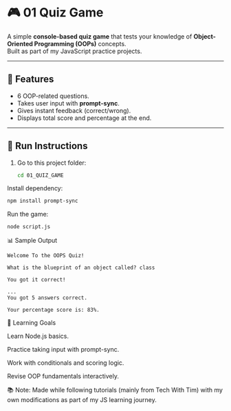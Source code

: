 # 🎮 01 Quiz Game

A simple **console-based quiz game** that tests your knowledge of **Object-Oriented Programming (OOPs)** concepts.  
Built as part of my JavaScript practice projects.

---

## 📝 Features

- 6 OOP-related questions.
- Takes user input with **prompt-sync**.
- Gives instant feedback (correct/wrong).
- Displays total score and percentage at the end.

---

## 🚀 Run Instructions
1. Go to this project folder:
   ```bash
   cd 01_QUIZ_GAME
Install dependency:

   ```bash
   npm install prompt-sync
   ```
   Run the game:
   ```bash
   node script.js
   ```
📊 Sample Output
   ```
   Welcome To the OOPS Quiz!

   What is the blueprint of an object called? class

   You got it correct!

   ...
   You got 5 answers correct.

   Your percentage score is: 83%.
   ```


🎯 Learning Goals

   Learn Node.js basics.

   Practice taking input with prompt-sync.

   Work with conditionals and scoring logic.

   Revise OOP fundamentals interactively.

📚 Note: Made while following tutorials (mainly from Tech With Tim) with my own modifications as part of my JS learning journey.
